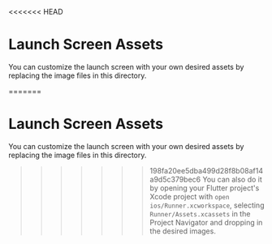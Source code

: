 <<<<<<< HEAD
# Launch Screen Assets

You can customize the launch screen with your own desired assets by replacing the image files in this directory.

=======
# Launch Screen Assets

You can customize the launch screen with your own desired assets by replacing the image files in this directory.

>>>>>>> 198fa20ee5dba499d28f8b08af14a9d5c379bec6
You can also do it by opening your Flutter project's Xcode project with `open ios/Runner.xcworkspace`, selecting `Runner/Assets.xcassets` in the Project Navigator and dropping in the desired images.
